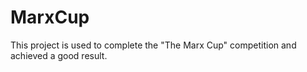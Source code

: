 # MarxCup
This project is used to complete the "The Marx Cup" competition and achieved a good result.
